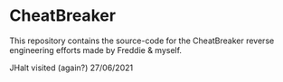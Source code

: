 # CheatBreaker

This repository contains the source-code for the CheatBreaker reverse engineering efforts made by Freddie & myself.

JHalt visited (again?) 27/06/2021
